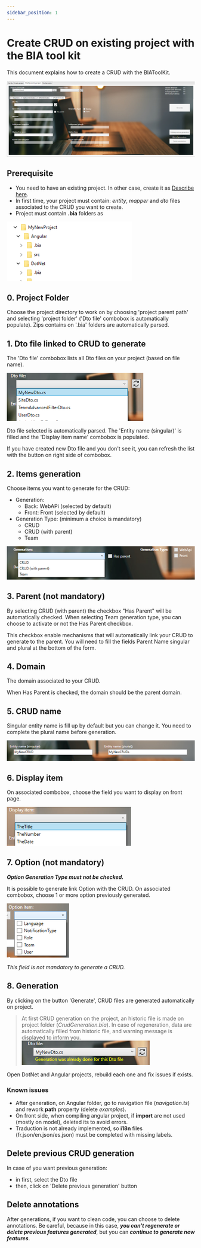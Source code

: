 ```yaml
---
sidebar_position: 1
---
```


# Create CRUD on existing project with the BIA tool kit
This document explains how to create a CRUD with the BIAToolKit.

![BIAToolKitAddCrud](../Images/BIAToolKit/AddCRUD.PNG)

## Prerequisite
* You need to have an existing project. In other case, create it as [Describe here](./20-CreateProject.md).
* In first time, your project must contain: *entity*, *mapper* and *dto* files associated to the CRUD you want to create.
* Project must contain **.bia** folders as 
  
![ProjectFolders](../Images/BIAToolKit/NewProject.PNG)

## 0. Project Folder
Choose the project directory to work on by choosing 'project parent path' and selecting 'project folder' ('Dto file' combobox is automatically populate). Zips contains on '.bia' folders are automatically parsed.

## 1. Dto file linked to CRUD to generate
The 'Dto file' combobox lists all Dto files on your project (based on file name).

![DtoFiles](../Images/BIAToolKit/SelectDto.PNG)

Dto file selected is automatically parsed. The 'Entity name (singular)' is filled and the 'Display item name' combobox is populated.

If you have created new Dto file and you don't see it, you can refresh the list with the button on right side of combobox.

## 2. Items generation
Choose items you want to generate for the CRUD:
* Generation: 
   * Back: WebAPi (selected by default)
   * Front: Front (selected by default)
* Generation Type: (minimum a choice is mandatory)
   *  CRUD
   *  CRUD (with parent)
   *  Team

![CRUDGeneration](../Images/BIAToolKit/CRUDGeneration.PNG)

## 3. Parent (not mandatory)
By selecting CRUD (with parent) the checkbox "Has Parent" will be automatically checked. 
When selecting Team generation type, you can choose to activate or not the Has Parent checkbox.

This checkbox enable mechanisms that will automatically link your CRUD to generate to the parent. 
You will need to fill the fields Parent Name singular and plural at the bottom of the form.

## 4. Domain
The domain associated to your CRUD.

When Has Parent is checked, the domain should be the parent domain.

## 5. CRUD name
Singular entity name is fill up by default but you can change it.
You need to complete the plural name before generation.

![CRUDName](../Images/BIAToolKit/CRUDName.PNG)

## 6. Display item
On associated combobox, choose the field you want to display on front page.

![DisplayItem](../Images/BIAToolKit/SelectDisplayItem.PNG)

## 7. Option (not mandatory)
__*Option Generation Type must not be checked.*__

It is possible to generate link Option with the CRUD. On associated combobox, choose 1 or more option previously generated.

![DisplayOption](../Images/BIAToolKit/SelectOptionItem.PNG)

*This field is not mandatory to generate a CRUD.*

##

## 8. Generation
By clicking on the button 'Generate', CRUD files are generated automatically on project.

> At first CRUD generation on the project, an historic file is made on project folder (*CrudGeneration.bia*).
> In case of regeneration, data are automatically filled from historic file, and warning message is displayed to inform you.
![DtoSelected](../Images/BIAToolKit/DtoAlreadyUsed.PNG)

Open DotNet and Angular projects, rebuild each one and fix issues if exists.

### Known issues
* After generation, on Angular folder, go to navigation file (*navigation.ts*) and rework **path** property (delete *examples*).
* On front side, when compiling angular project, if **import** are not used (mostly on model), deleted its to avoid errors.
* Traduction is not already implemented, so **i18n** files (fr.json/en.json/es.json) must be completed with missing labels. 

## Delete previous CRUD generation
In case of you want previous generation:
* in first, select the Dto file
* then, click on 'Delete previous generation' button

## Delete annotations
After generations, if you want to clean code, you can choose to delete annotations.
Be careful, because in this case, ***you can't regenerate or delete previous features generated***, but you can ***continue to generate new features***.
